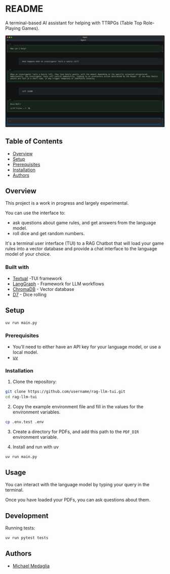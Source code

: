 # README

A terminal-based AI assistant for helping with TTRPGs (Table Top Role-Playing Games).

![Screenshot](docs/screenshot.svg)

## Table of Contents

- [Overview](#overview)
- [Setup](#setup)
- [Prerequisites](#prerequisites)
- [Installation](#installation)
- [Authors](#authors)

## Overview

This project is a work in progress and largely experimental. 

You can use the interface to:
 - ask questions about game rules, and get answers from the language model.
 - roll dice and get random numbers.

It's a terminal user interface (TUI) to a RAG Chatbot that will load your game rules into a vector database and 
provide a chat interface to the language model of your choice. 

### Built with

- [Textual](https://textual.textualize.io/) -TUI framework
- [LangGraph](https://www.langchain.com/) - Framework for LLM workflows
- [ChromaDB](https://www.trychroma.com/) - Vector database
- [D7](https://github.com/NunoCastanho/d7) - Dice rolling

## Setup

```bash
uv run main.py
```

### Prerequisites

- You'll need to either have an API key for your language model, or use a local model.
- [uv](https://docs.astral.sh/uv/)

### Installation

1. Clone the repository:

```bash
git clone https://github.com/username/rag-llm-tui.git
cd rag-llm-tui
```

2. Copy the example environment file and fill in the values for the environment variables.

```bash
cp .env.test .env
```

3. Create a directory for PDFs, and add this path to the `PDF_DIR` environment variable.

4. Install and run with uv

```bash
uv run main.py
```

## Usage

You can interact with the language model by typing your query in the terminal.

Once you have loaded your PDFs, you can ask questions about them.

## Development

Running tests:

```bash
uv run pytest tests
```

## Authors

- [Michael Medaglia](https://github.com/medaglia)
